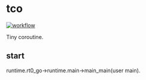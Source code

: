# tco  
[![workflow](https://github.com/jingyugao/tco/workflows/C/C++%20CI/badge.svg)]( https://github.com/jingyugao/tco/workflows/C/C++%20CI/badge.svg)

Tiny coroutine.

## start 
runtime.rt0_go->runtime.main->main_main(user main).
